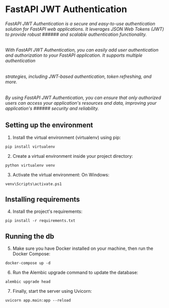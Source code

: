 # FastAPI JWT Authentication
 
###### FastAPI JWT Authentication is a secure and easy-to-use authentication solution for FastAPI web applications. It leverages JSON Web Tokens (JWT) to provide robust ###### and scalable authentication functionality.
###### With FastAPI JWT Authentication, you can easily add user authentication and authorization to your FastAPI application. It supports multiple authentication 
###### strategies, including JWT-based authentication, token refreshing, and more.
###### By using FastAPI JWT Authentication, you can ensure that only authorized users can access your application's resources and data, improving your application's ###### security and reliability.


## Setting up the environment
1. Install the virtual environment (virtualenv) using pip:
```
pip install virtualenv
```

2. Create a virtual environment inside your project directory:
```
python virtualenv venv
```
3. Activate the virtual environment:
On Windows:
```
venv\Scripts\activate.ps1
```

## Installing requirements
4. Install the project's requirements:
```
pip install -r requirements.txt
```

## Running the db
5. Make sure you have Docker installed on your machine, then run the Docker Compose:
```
docker-compose up -d
```

6. Run the Alembic upgrade command to update the database:
```
alembic upgrade head
```

7. Finally, start the server using Uvicorn:
```
uvicorn app.main:app --reload
```
